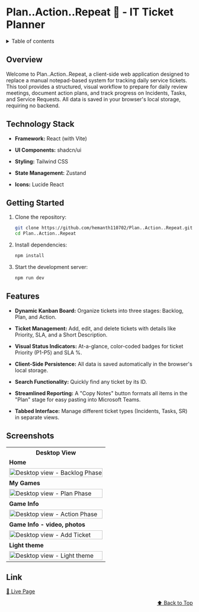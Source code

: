 <div id="top"></div>

# Plan..Action..Repeat 🔄 - IT Ticket Planner

<details>
<summary>Table of contents</summary>

- [Overview](#overview)
- [Technology Stack](#technology-stack)
- [Getting Started](#getting-started)
- [Features](#features)
- [Screenshots](#screenshots)
- [Link](#link)

</details>

## Overview

Welcome to Plan..Action..Repeat, a client-side web application designed to replace a manual notepad-based system for tracking daily service tickets. This tool provides a structured, visual workflow to prepare for daily review meetings, document action plans, and track progress on Incidents, Tasks, and Service Requests. All data is saved in your browser's local storage, requiring no backend.

## Technology Stack

- **Framework:** React (with Vite)

- **UI Components:** shadcn/ui

- **Styling:** Tailwind CSS

- **State Management:** Zustand

- **Icons:** Lucide React

## Getting Started

1. Clone the repository:

   ```bash
   git clone https://github.com/hemanth110702/Plan..Action..Repeat.git
   cd Plan..Action..Repeat

   ```

2. Install dependencies:

   ```bash
   npm install
   ```

3. Start the development server:
   ```bash
   npm run dev
   ```

## Features

- **Dynamic Kanban Board:** Organize tickets into three stages: Backlog, Plan, and Action.

- **Ticket Management:** Add, edit, and delete tickets with details like Priority, SLA, and a Short Description.

- **Visual Status Indicators:** At-a-glance, color-coded badges for ticket Priority (P1-P5) and SLA %.

- **Client-Side Persistence:** All data is saved automatically in the browser's local storage.

- **Search Functionality:** Quickly find any ticket by its ID.

- **Streamlined Reporting:** A "Copy Notes" button formats all items in the "Plan" stage for easy pasting into Microsoft Teams.

- **Tabbed Interface:** Manage different ticket types (Incidents, Tasks, SR) in separate views.

## Screenshots

<table>
    <tr>
        <th>Desktop View</th>
    </tr>
    <tr>
      <td colspan="3" style="text-align: left;font-weight: bold;">Home</td>
    </tr>
    <tr>
        <td>
            <img src="https://github.com/user-attachments/assets/bd450f7c-a13c-4109-817b-9145e69ced66" width="100%" title="Desktop view - Backlog Phase"/>
        </td>
    </tr>
    <tr>
      <td colspan="3" style="text-align: left;font-weight: bold;">My Games</td>
    </tr>
    <tr>
        <td>
            <img src="https://github.com/user-attachments/assets/4843a04a-b953-4d9a-8b23-2c65fa697149" width="100%" title="Desktop view - Plan Phase"/>
        </td>
    </tr>
    <tr>
      <td colspan="3" style="text-align: left;font-weight: bold;">Game Info</td>
    </tr>
    <tr>
        <td>
            <img src="https://github.com/hemanth110702/GameStash/assets/89832451/db91fae3-130d-4cf1-865f-932fda439bac" width="100%" title="Desktop view - Action Phase"/>
        </td>
    </tr>
    <tr>
      <td colspan="3" style="text-align: left;font-weight: bold;">Game Info - video, photos</td>
    </tr>
    <tr>
        <td>
            <img src="https://github.com/user-attachments/assets/e5c72f3c-6f4a-430f-b8aa-c948b52e8ea8" width="100%" title="Desktop view - Add Ticket"/>
        </td>
    </tr> 
    <tr>
      <td colspan="3" style="text-align: left;font-weight: bold;">Light theme</td>
    </tr>
    <tr>
        <td>
            <img src="https://github.com/user-attachments/assets/83e4cd09-cfdd-4e62-97d2-43e18bb29820" width="100%" title="Desktop view - Light theme"/>
        </td>
    </tr> 
</table>

## Link

[🚀 Live Page](https://plan-action-repeat.vercel.app/)

<p align="right"><a href="#top">⬆️ Back to Top</a></p>
